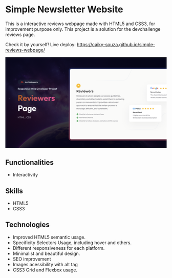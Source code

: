 # Simple Newsletter Website
This is a interactive reviews webpage made with HTML5 and CSS3, for improvement purpose only. 
This project is a solution for the devchallenge reviews page. 

Check it by yourself!
Live deploy: https://caiky-souza.github.io/simple-reviews-webpage/

![thumbnail.jpg](thumbnail.jpg)
## Functionalities
- Interactivity

## Skills
- HTML5
- CSS3

## Technologies
- Improved HTML5 semantic usage.
- Specificity Selectors Usage, including hover and others.
- Different responsiveness for each platform.
- Minimalist and beautiful design.
- SEO improvement
- Images acessibility with alt tag
- CSS3 Grid and Flexbox usage.


